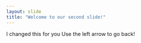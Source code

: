 ```yaml
---
layout: slide
title: "Welcome to our second slide!"
---
```

I changed this for you
Use the left arrow to go back!
